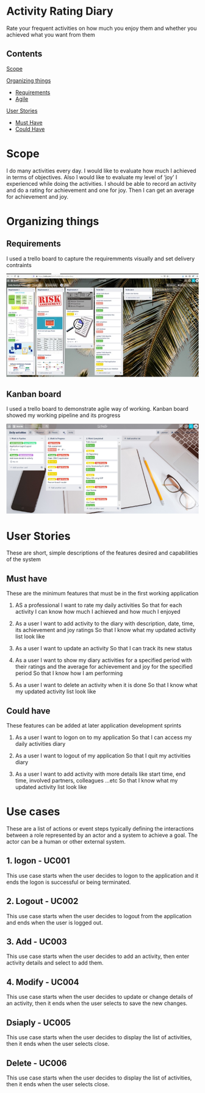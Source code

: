 # Activity Rating Diary

Rate your frequent activities on how much you enjoy them and whether you achieved what you want from them

## Contents
[Scope](#scope)

[Organizing things](#organize)
   * [Requirements](#req)
   * [Agile](#agile)

[User Stories](#userS)
   * [Must Have](#mustH)
   * [Could Have](#couldH)


<a name="scope"></a>
# Scope

I do many activities every day. I would like to evaluate how much I achieved in terms of objectives. Also I would like to evaluate my level of ‘joy’ I experienced while doing the activities. I should be able to record an activity and do a rating for achievement and one for joy. Then I can get an average for achievement and joy.

<a name="organize"></a>
# Organizing things

<a name="req"></a>
## Requirements
I used a trello board to capture the requiremments visually and set delivery contraints


![Requirements](/images/trello_req.jpg)

<a name="agile"></a>
## Kanban board

I used a trello board to demonstrate agile way of working. Kanban board showed my working pipeline and its progress

![Agile](/images/trello_kanban.jpg)

<a name="userS"></a>
# User Stories

These are short, simple descriptions of the features desired and capabilities of the system

<a name="mustH"></a>
## Must have

These are the minimum features that must be in the first working application

1.	AS a professional 
I want to rate my daily activities
So that for each activity I can know how much I achieved and how much I enjoyed

2.	As a user
I want to add activity to the diary with description, date, time, its achievement and joy ratings
So that I know what my updated activity list look like

3.	As a user
I want to update an activity
So that I can track its new status

4.	As a user
I want to show my diary activities for a specified period with their ratings and the average for achievement and joy for the specified period
So that I know how I am performing 

5.	As a user
I want to delete an activity when it is done
So that I know what my updated activity list look like

<a name="couldH"></a>
## Could have

These features can be added at later application development sprints

1.	As a user
I want to logon on to my application
So that I can access my daily activities diary

2.	As a user
I want to logout of my application
So that I quit my activities diary

3.	As a user
I want to add activity with more details like start time, end time, involved partners, colleagues ...etc
So that I know what my updated activity list look like

# Use cases

These are a list of actions or event steps typically defining the interactions between a role represented by an actor and a system to achieve a goal. The actor can be a human or other external system.

## 1. logon - UC001
This use case starts when the user decides to logon to the application and it ends the logon is successful or being terminated.

## 2. Logout - UC002
This use case starts when the user decides to logout from the application and ends when the user is logged out.

## 3. Add - UC003
This use case starts when the user decides to add an activity, then enter activity details and select to add them.

## 4. Modify - UC004
This use case starts when the user decides to update or change details of an activity, then it ends when the user selects to save the new changes.

## Dsiaply - UC005
This use case starts when the user decides to display the list of activities, then it ends when the user selects close.

## Delete - UC006
This use case starts when the user decides to display the list of activities, then it ends when the user selects close.


